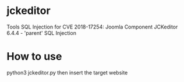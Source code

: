 # jckeditor
Tools SQL Injection for CVE 2018-17254: Joomla Component JCKeditor 6.4.4 - 'parent' SQL Injection

# How to use 
  python3 jckeditor.py then insert the target website

